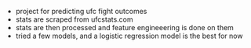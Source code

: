- project for predicting ufc fight outcomes
- stats are scraped from ufcstats.com
- stats are then processed and feature engineeering is done on them
- tried a few models, and a logistic regression model is the best for now